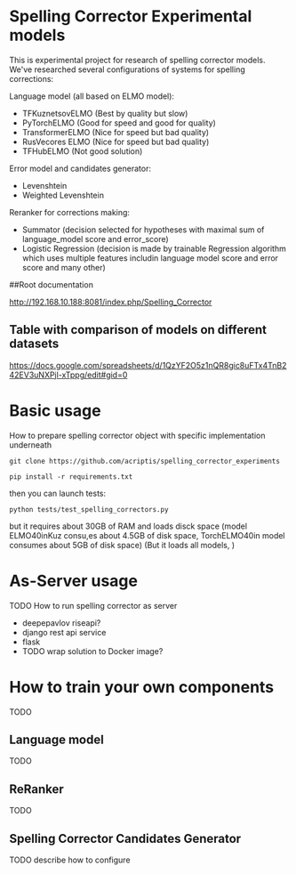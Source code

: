 # Spelling Corrector Experimental models
This is experimental project for research of spelling corrector models.
We've researched several configurations of systems for spelling corrections:

Language model (all based on ELMO model):
- TFKuznetsovELMO (Best by quality but slow)
- PyTorchELMO (Good for speed and good for quality)
- TransformerELMO (Nice for speed but bad quality)
- RusVecores ELMO (Nice for speed but bad quality)
- TFHubELMO (Not good solution)

Error model and candidates generator:
- Levenshtein
- Weighted Levenshtein

Reranker for corrections making:
- Summator (decision selected for hypotheses with maximal sum of language_model score and error_score)
- Logistic Regression (decision is made by trainable Regression algorithm which uses multiple features includin language model score and error score and many other)

##Root documentation

http://192.168.10.188:8081/index.php/Spelling_Corrector

## Table with comparison of models on different datasets
https://docs.google.com/spreadsheets/d/1QzYF2O5z1nQR8gic8uFTx4TnB242EV3uNXPjl-xTppg/edit#gid=0

# Basic usage
How to prepare spelling corrector object with specific implementation underneath

`git clone https://github.com/acriptis/spelling_corrector_experiments`

`pip install -r requirements.txt`

then you can launch tests:

`python tests/test_spelling_correctors.py`

but it requires about 30GB of RAM and loads disck space (model ELMO40inKuz consu,es about 4.5GB of disk space,
TorchELMO40in model consumes about 5GB of disk space)
(But it loads all models, )

# As-Server usage

TODO How to run spelling corrector as server
- deepepavlov riseapi?
- django rest api service
- flask
- TODO wrap solution to Docker image?

# How to train your own components
TODO
## Language model
TODO 
## ReRanker
TODO
## Spelling Corrector Candidates Generator
TODO describe how to configure

